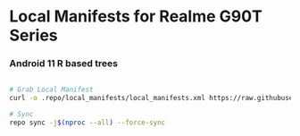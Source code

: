 # Local Manifests for Realme G90T Series #

### Android 11 R based trees ###

```bash

# Grab Local Manifest
curl -o .repo/local_manifests/local_manifests.xml https://raw.githubusercontent.com/Realme-G90T-Series/local_manifest/master/local_manifest.xml --create-dirs

# Sync
repo sync -j$(nproc --all) --force-sync
```